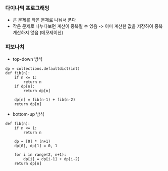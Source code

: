 ### 다이나믹 프로그래밍
- 큰 문제를 작은 문제로 나눠서 푼다
- 작은 문제로 나누다보면 계산이 중복될 수 있음 -> 이미 계산한 값을 저장하여 중복 계산하지 않음 (메모제이션)

### 피보나치
- top-down 방식
```
dp = collections.defaultdict(int)
def fib(n):
    if n <= 1:
        return n
    if dp[n]:
        return dp[n]
  
    dp[n] = fib(n-1) + fib(n-2)
    return dp[n]
```

- bottom-up 방식
```
def fib(n):
    if n <= 1:
        return n
        
    dp = [0] * (n+1)
    dp[0], dp[1] = 0, 1
    
    for i in range(2, n+1):
        dp[i] = dp[i-1] + dp[i-2]
    return dp[n]
```

